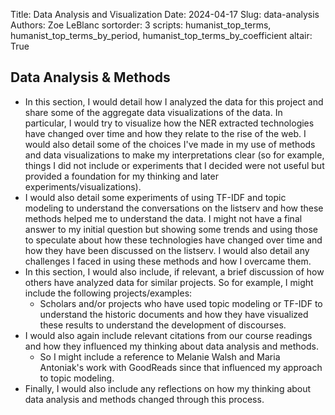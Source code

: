 Title: Data Analysis and Visualization
Date: 2024-04-17
Slug: data-analysis
Authors: Zoe LeBlanc
sortorder: 3
scripts: humanist_top_terms, humanist_top_terms_by_period, humanist_top_terms_by_coefficient
altair: True

## Data Analysis & Methods

- In this section, I would detail how I analyzed the data for this project and share some of the aggregate data visualizations of the data. In particular, I would try to visualize how the NER extracted technologies have changed over time and how they relate to the rise of the web. I would also detail some of the choices I've made in my use of methods and data visualizations to make my interpretations clear (so for example, things I did not include or experiments that I decided were not useful but provided a foundation for my thinking and later experiments/visualizations).
- I would also detail some experiments of using TF-IDF and topic modeling to understand the conversations on the listserv and how these methods helped me to understand the data. I might not have a final answer to my initial question but showing some trends and using those to speculate about how these technologies have changed over time and how they have been discussed on the listserv. I would also detail any challenges I faced in using these methods and how I overcame them.
- In this section, I would also include, if relevant, a brief discussion of how others have analyzed data for similar projects. So for example, I might include the following projects/examples:
  - Scholars and/or projects who have used topic modeling or TF-IDF to understand the historic documents and how they have visualized these results to understand the development of discourses.
- I would also again include relevant citations from our course readings and how they influenced my thinking about data analysis and methods.
  - So I might include a reference to Melanie Walsh and Maria Antoniak's work with GoodReads since that influenced my approach to topic modeling.
- Finally, I would also include any reflections on how my thinking about data analysis and methods changed through this process.

<!-- Your existing content -->

<div id="humanist_top_terms"></div>
<div id="humanist_top_terms_by_period"></div>
<div id="humanist_top_terms_by_coefficient"></div>